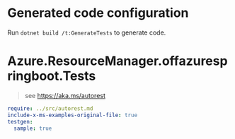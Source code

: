 # Generated code configuration

Run `dotnet build /t:GenerateTests` to generate code.

# Azure.ResourceManager.offazurespringboot.Tests

> see https://aka.ms/autorest
``` yaml
require: ../src/autorest.md
include-x-ms-examples-original-file: true
testgen:
  sample: true
```